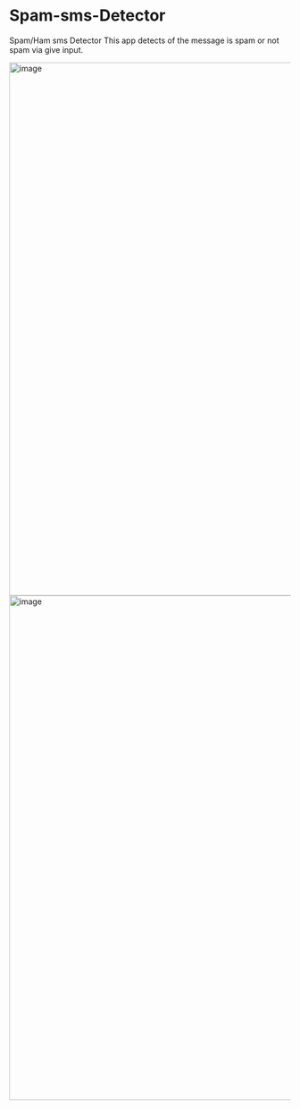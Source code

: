 # Spam-sms-Detector
Spam/Ham sms Detector
This app detects of the message is spam or not spam via give input.

<img width="953" alt="image" src="https://user-images.githubusercontent.com/85817784/208080944-c0599c3f-b751-43c4-bae2-cd8bda720079.png">
<img width="902" alt="image" src="https://user-images.githubusercontent.com/85817784/208081088-72ebce57-3734-49e9-8efd-9f7ec19e72f1.png">
